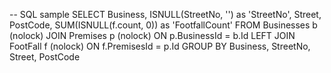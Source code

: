 

-- SQL sample
SELECT Business, ISNULL(StreetNo, '') as 'StreetNo', Street, PostCode, SUM(ISNULL(f.count, 0)) as 'FootfallCount'
FROM Businesses b (nolock)
JOIN Premises p (nolock) ON p.BusinessId = b.Id
LEFT JOIN FootFall f (nolock) ON f.PremisesId = p.Id
GROUP BY Business, StreetNo, Street, PostCode
